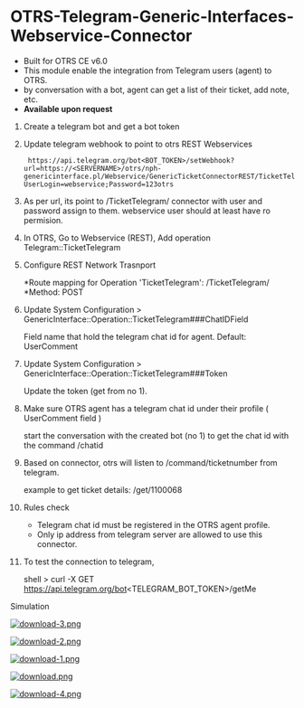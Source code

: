 # OTRS-Telegram-Generic-Interfaces-Webservice-Connector  
- Built for OTRS CE v6.0  
- This module enable the integration from Telegram users (agent) to OTRS.  
- by conversation with a bot, agent can get a list of their ticket, add note, etc.  
- **Available upon request**

1. Create a telegram bot and get a bot token

2. Update telegram webhook to point to otrs REST Webservices  
    
    	https://api.telegram.org/bot<BOT_TOKEN>/setWebhook?url=https://<SERVERNAME>/otrs/nph-genericinterface.pl/Webservice/GenericTicketConnectorREST/TicketTelegram/?UserLogin=webservice;Password=123otrs

 
3. As per url, its point to /TicketTelegram/ connector with user and password assign to them. webservice user should at least have ro permision.


4. In OTRS, Go to Webservice (REST), Add operation Telegram::TicketTelegram  


5. Configure REST Network Trasnport  

  	*Route mapping for Operation 'TicketTelegram': /TicketTelegram/  
  	*Method: POST  


6. Update System Configuration > GenericInterface::Operation::TicketTelegram###ChatIDField  

  	Field name that hold the telegram chat id for agent. Default: UserComment  


7. Update System Configuration > GenericInterface::Operation::TicketTelegram###Token  

  	Update the token (get from no 1).  


8. Make sure OTRS agent has a telegram chat id under their profile ( UserComment field )

	start the conversation with the created bot (no 1) to get the chat id with the command /chatid


9. Based on connector, otrs will listen to /command/ticketnumber from telegram.

	example to get ticket details: /get/1100068


10. Rules check

	- Telegram chat id must be registered in the OTRS agent profile.
	- Only ip address from telegram server are allowed to use this connector.


11. To test the connection to telegram,

	shell > curl -X GET https://api.telegram.org/bot<TELEGRAM_BOT_TOKEN>/getMe   


Simulation

[![download-3.png](https://i.postimg.cc/QMpYjcLf/download-3.png)](https://postimg.cc/kVgvc6gS)

[![download-2.png](https://i.postimg.cc/gkTTsYqH/download-2.png)](https://postimg.cc/nCq2cfWX)

[![download-1.png](https://i.postimg.cc/Wb3y0Dr4/download-1.png)](https://postimg.cc/Hjq3gk6G)

[![download.png](https://i.postimg.cc/fLNFdBj4/download.png)](https://postimg.cc/yJLv4hbn)

[![download-4.png](https://i.postimg.cc/NMDNHYjT/download-4.png)](https://postimg.cc/DJWQ99sy)

